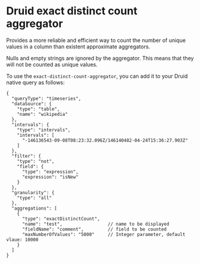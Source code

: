 # Druid exact distinct count aggregator

Provides a more reliable and efficient way to count the number of unique values in a column than existent approximate aggregators.

Nulls and empty strings are ignored by the aggregator. This means that they will not be counted as unique values.

To use the `exact-distinct-count-aggregator`, you can add it to your Druid native query as follows:

```
{
  "queryType": "timeseries",    
  "dataSource": {
    "type": "table",
    "name": "wikipedia"
  },
  "intervals": {
    "type": "intervals",
    "intervals": [
      "-146136543-09-08T08:23:32.096Z/146140482-04-24T15:36:27.903Z"
    ]
  },
  "filter": {
    "type": "not",
    "field": {
      "type": "expression",
      "expression": "isNew"
    }
  },
  "granularity": {
    "type": "all"
  },
  "aggregations": [
    {      
      "type": "exactDistinctCount", 
      "name": "test",                 // name to be displayed
      "fieldName": "comment",         // field to be counted
      "maxNumberOfValues": "5000"     // Integer parameter, default vlaue: 10000
    }
  ]
}
```

